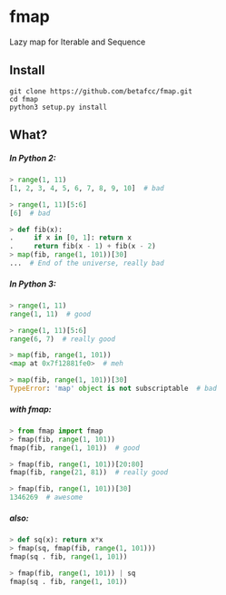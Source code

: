 # fmap
Lazy map for Iterable and Sequence


Install
-------

    git clone https://github.com/betafcc/fmap.git
    cd fmap
    python3 setup.py install


What?
-----

##### In Python 2:
```py
> range(1, 11)
[1, 2, 3, 4, 5, 6, 7, 8, 9, 10]  # bad

> range(1, 11)[5:6]
[6]  # bad

> def fib(x):
.     if x in [0, 1]: return x
.     return fib(x - 1) + fib(x - 2)
> map(fib, range(1, 101))[30]
...  # End of the universe, really bad
```

##### In Python 3:
```py
> range(1, 11)
range(1, 11)  # good

> range(1, 11)[5:6]
range(6, 7)  # really good

> map(fib, range(1, 101))
<map at 0x7f12881fe0>  # meh

> map(fib, range(1, 101))[30]
TypeError: 'map' object is not subscriptable  # bad
```

##### with fmap:
```py
> from fmap import fmap
> fmap(fib, range(1, 101))
fmap(fib, range(1, 101))  # good

> fmap(fib, range(1, 101))[20:80]
fmap(fib, range(21, 81))  # really good

> fmap(fib, range(1, 101))[30]
1346269  # awesome
```

##### also:
```py
> def sq(x): return x*x
> fmap(sq, fmap(fib, range(1, 101)))
fmap(sq . fib, range(1, 101))

> fmap(fib, range(1, 101)) | sq
fmap(sq . fib, range(1, 101))
```
